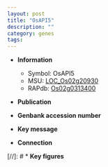```yaml
---
layout: post
title: "OsAPI5"
description: ""
category: genes
tags: 
---
```


* **Information**  
    + Symbol: OsAPI5  
    + MSU: [LOC_Os02g20930](http://rice.uga.edu/cgi-bin/ORF_infopage.cgi?orf=LOC_Os02g20930)  
    + RAPdb: [Os02g0313400](http://rapdb.dna.affrc.go.jp/viewer/gbrowse_details/irgsp1?name=Os02g0313400)  

* **Publication**  

* **Genbank accession number**  

* **Key message**  

* **Connection**  

[//]: # * **Key figures**  



